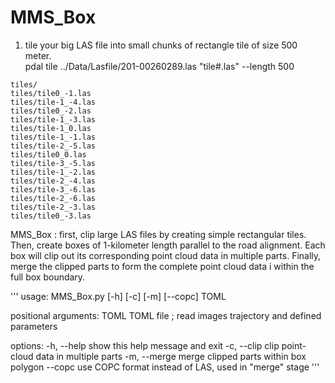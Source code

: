 # MMS_Box

1) tile your big LAS file into small chunks of rectangle tile of size 500 meter.  
pdal tile ../Data/Lasfile/201-00260289.las   "tile#.las" --length 500  

```
tiles/
tiles/tile0_-1.las
tiles/tile-1_-4.las
tiles/tile0_-2.las
tiles/tile-1_-3.las
tiles/tile-1_0.las
tiles/tile-1_-1.las
tiles/tile-2_-5.las
tiles/tile0_0.las
tiles/tile-3_-5.las
tiles/tile-1_-2.las
tiles/tile-2_-4.las
tiles/tile-3_-6.las
tiles/tile-2_-6.las
tiles/tile-2_-3.las
tiles/tile0_-3.las
```

MMS_Box : first, clip large LAS files by creating simple rectangular tiles.
          Then, create boxes of 1-kilometer length parallel to the road alignment.
          Each box will clip out its corresponding point cloud data in multiple parts.
          Finally, merge the clipped parts to form the complete point cloud data i
          within the full box boundary.


'''
usage: MMS_Box.py [-h] [-c] [-m] [--copc] TOML

positional arguments:
  TOML         TOML file ; read images trajectory and defined parameters

options:
  -h, --help   show this help message and exit
  -c, --clip   clip point-cloud data in multiple parts
  -m, --merge  merge clipped parts within box polygon
  --copc       use COPC format instead of LAS, used in "merge" stage
'''

